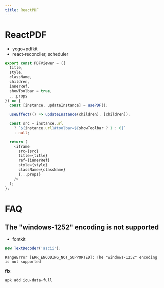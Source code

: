 ```yaml
---
title: ReactPDF
---
```


# ReactPDF

- yogo+pdfkit
- react-reconciler, scheduler

```ts
export const PDFViewer = ({
  title,
  style,
  className,
  children,
  innerRef,
  showToolbar = true,
  ...props
}) => {
  const [instance, updateInstance] = usePDF();

  useEffect(() => updateInstance(children), [children]);

  const src = instance.url
    ? `${instance.url}#toolbar=${showToolbar ? 1 : 0}`
    : null;

  return (
    <iframe
      src={src}
      title={title}
      ref={innerRef}
      style={style}
      className={className}
      {...props}
    />
  );
};
```

# FAQ

## The "windows-1252" encoding is not supported

- fontkit

```js
new TextDecoder('ascii');
```

```
RangeError [ERR_ENCODING_NOT_SUPPORTED]: The "windows-1252" encoding is not supported
```

**fix**

```bash
apk add icu-data-full
```

